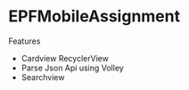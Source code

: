 # EPFMobileAssignment

Features

- Cardview RecyclerView
- Parse Json Api using Volley
- Searchview
